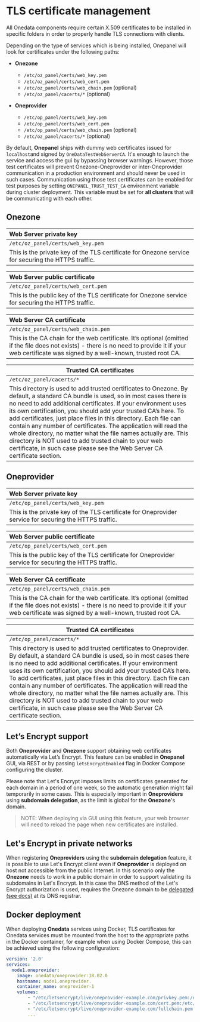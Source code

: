 # TLS certificate management

<!-- toc -->

All Onedata components require certain X.509 certificates to be installed in
specific folders in order to properly handle TLS connections with clients.

Depending on the type of services which is being installed, Onepanel will
look for certificates under the following paths:

- **Onezone**
  - `/etc/oz_panel/certs/web_key.pem`
  - `/etc/oz_panel/certs/web_cert.pem`
  - `/etc/oz_panel/certs/web_chain.pem` (optional)
  - `/etc/oz_panel/cacerts/*` (optional)

- **Oneprovider**
  - `/etc/op_panel/certs/web_key.pem`
  - `/etc/op_panel/certs/web_cert.pem`
  - `/etc/op_panel/certs/web_chain.pem` (optional)
  - `/etc/oz_panel/cacerts/*` (optional)

By default, **Onepanel** ships with dummy web certificates issued for
`localhost`and signed by `OneDataTestWebServerCA`. It's enough to launch the
service and access the gui by bypassing browser warnings. However, those test
certificates will prevent Onezone-Oneprovider or inter-Oneprovider
communication in a production environment and should never be used in such
cases.
Communication using those test certificates can be enabled for test purposes
by setting `ONEPANEL_TRUST_TEST_CA` environment variable during cluster
deployment. This variable must be set for **all clusters** that will be communicating with each other.

## Onezone

| Web Server private key                   |
| :--------------------------------------- |
| `/etc/oz_panel/certs/web_key.pem`        |
| This is the private key of the TLS certificate for Onezone service for securing the HTTPS traffic. |

| Web Server public certificate            |
| :--------------------------------------- |
| `/etc/oz_panel/certs/web_cert.pem`       |
| This is the public key of the TLS certificate for Onezone service for securing the HTTPS traffic. |

| Web Server CA certificate                |
| :--------------------------------------- |
| `/etc/oz_panel/certs/web_chain.pem`      |
| This is the CA chain for the web certificate. It’s optional (omitted if the file does not exists) - there is no need to provide it if your web certificate was signed by a well-known, trusted root CA. |

| Trusted CA certificates                  |
| ---------------------------------------- |
| `/etc/oz_panel/cacerts/*`                |
| This directory is used to add trusted certificates to Onezone. By default, a standard CA bundle is used, so in most cases there is no need to add additional certificates. If your environment uses its own certification, you should add your trusted CA’s here.  To add certificates, just place files in this directory. Each file can contain any number of certificates. The application will read the whole directory, no matter what the file names actually are. This directory is NOT used to add trusted chain to your web certificate, in such case please see the Web Server CA certificate section. |

## Oneprovider

| Web Server private key                   |
| :--------------------------------------- |
| `/etc/op_panel/certs/web_key.pem`        |
| This is the private key of the TLS certificate for Oneprovider service for securing the HTTPS traffic. |

| Web Server public certificate            |
| :--------------------------------------- |
| `/etc/op_panel/certs/web_cert.pem`       |
| This is the public key of the TLS certificate for Oneprovider service for securing the HTTPS traffic. |

| Web Server CA certificate                |
| :--------------------------------------- |
| `/etc/op_panel/certs/web_chain.pem`      |
| This is the CA chain for the web certificate. It’s optional (omitted if the file does not exists) - there is no need to provide it if your web certificate was signed by a well-known, trusted root CA. |

| Trusted CA certificates                  |
| ---------------------------------------- |
| `/etc/op_panel/cacerts/*`                |
| This directory is used to add trusted certificates to Oneprovider. By default, a standard CA bundle is used, so in most cases there is no need to add additional certificates. If your environment uses its own certification, you should add your trusted CA’s here.  To add certificates, just place files in this directory. Each file can contain any number of certificates. The application will read the whole directory, no matter what the file names actually are. This directory is NOT used to add trusted chain to your web certificate, in such case please see the Web Server CA certificate section. |

## Let’s Encrypt support
Both **Oneprovider** and **Onezone** support obtaining web certificates
automatically via Let’s Encrypt. This feature can be enabled in **Onepanel**
GUI, via REST or by passing `letsEncryptEnabled` flag in Docker Compose
configuring the cluster.

Please note that Let's Encrypt imposes limits on certificates generated for
each domain in a period of one week, so the automatic generation might fail
temporarily in some cases. This is especially important in **Oneproviders**
using __subdomain delegation__, as the limit is global for the **Onezone**'s
domain.

> NOTE: When deploying via GUI using this feature, your web browser will need
to reload the page when new certificates are installed.

## Let's Encrypt in private networks
When registering **Oneproviders** using the __subdomain delegation__ feature,
it is possible to use Let's Encrypt client even if **Oneprovider** is
deployed on host not accessible from the public Internet. In this scenario
only the **Onezone** needs to work in a public domain in order to support
validating its subdomains in Let's Encrypt. In this case the DNS method of
the Let's Encrypt authorization is used, requires the Onezone domain to be
[delegated (see docs)](./onezone_tutorial.md#dns-records-setup-for-subdomain-delegation) at
its DNS registrar.

## Docker deployment

When deploying **Onedata** services using Docker, TLS certificates for
Onedata services must be mounted from the host to the appropriate paths in
the Docker container, for example when using Docker Compose, this can be
achieved using the following configuration:

```yaml
version: '2.0'
services:
  node1.oneprovider:
    image: onedata/oneprovider:18.02.0
    hostname: node1.oneprovider.
    container_name: oneprovider-1
    volumes:
        - "/etc/letsencrypt/live/oneprovider-example.com/privkey.pem:/etc/op_panel/certs/web_key.pem"
        - "/etc/letsencrypt/live/oneprovider-example.com/cert.pem:/etc/op_panel/certs/web_cert.pem"
        - "/etc/letsencrypt/live/oneprovider-example.com/fullchain.pem:/etc/op_panel/certs/web_chain.pem"
        ...

```

